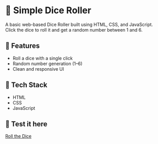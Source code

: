 # 🎲 Simple Dice Roller

A basic web-based Dice Roller built using HTML, CSS, and JavaScript.  
Click the dice to roll it and get a random number between 1 and 6.

## 🚀 Features
- Roll a dice with a single click
- Random number generation (1–6)
- Clean and responsive UI

## 📂 Tech Stack
- HTML
- CSS
- JavaScript

## 🧪 Test it here
[Roll the Dice](https://smit5629.github.io/simple-dice/) 

